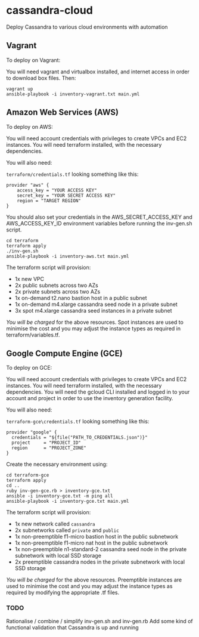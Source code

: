 # cassandra-cloud
Deploy Cassandra to various cloud environments with automation

## Vagrant

To deploy on Vagrant:

You will need vagrant and virtualbox installed, and internet access in order to download box files. Then:

    vagrant up
    ansible-playbook -i inventory-vagrant.txt main.yml

## Amazon Web Services (AWS)

To deploy on AWS:

You will need account credentials with privileges to create VPCs and EC2 instances. You will need terraform installed, with the necessary dependencies.

You will also need:

`terraform/credentials.tf` looking something like this:

    provider "aws" {
        access_key = "YOUR ACCESS KEY"
        secret_key = "YOUR SECRET ACCESS KEY"
        region = "TARGET REGION"
    }

You should also set your credentials in the AWS_SECRET_ACCESS_KEY and AWS_ACCESS_KEY_ID environment variables before running the inv-gen.sh script.

    cd terraform
    terraform apply
    ./inv-gen.sh
    ansible-playbook -i inventory-aws.txt main.yml

The terraform script will provision:

- 1x new VPC
- 2x public subnets across two AZs
- 2x private subnets across two AZs
- 1x on-demand t2.nano bastion host in a public subnet
- 1x on-demand m4.xlarge cassandra seed node in a private subnet
- 3x spot m4.xlarge cassandra seed instances in a private subnet

*You will be charged* for the above resources. Spot instances are used to minimise the cost and you may adjust the instance types as required in terraform/variables.tf.

## Google Compute Engine (GCE)

To deploy on GCE:

You will need account credentials with privileges to create VPCs and EC2 instances. You will need terraform installed, with the necessary dependencies. You will need the gcloud CLI installed and logged in to your account and project in order to use the inventory generation facility.

You will also need:

`terraform-gce\credentials.tf` looking something like this:

    provider "google" {
      credentials = "${file("PATH_TO_CREDENTIALS.json")}"
      project     = "PROJECT_ID"
      region      = "PROJECT_ZONE"
    }

Create the necessary environment using:

    cd terraform-gce
    terraform apply
    cd ..
    ruby inv-gen-gce.rb > inventory-gce.txt
    ansible -i inventory-gce.txt -m ping all
    ansible-playbook -i inventory-gce.txt main.yml
	
The terraform script will provision:

- 1x new network called `cassandra`
- 2x subnetworks called `private` and `public`
- 1x non-preemptible f1-micro bastion host in the public subnetwork
- 1x non-preemptible f1-micro nat host in the public subnetwork
- 1x non-preemptible n1-standard-2 cassandra seed node in the private subnetwork with local SSD storage
- 2x preemptible cassandra nodes in the private subnetwork with local SSD storage

*You will be charged* for the above resources. Preemptible instances are used to minimise the cost and you may adjust the instance types as required by modifying the appropriate .tf files.

### TODO

Rationalise / combine / simplify inv-gen.sh and inv-gen.rb
Add some kind of functional validation that Cassandra is up and running
